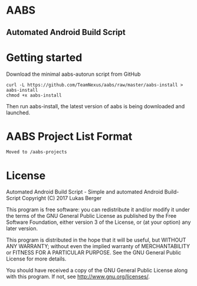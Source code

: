 AABS
==========
Automated Android Build Script
----------

Getting started
==========
Download the minimal aabs-autorun script from GitHub

	curl -L https://github.com/TeamNexus/aabs/raw/master/aabs-install > aabs-install
	chmod +x aabs-install

Then run aabs-install, the latest version of aabs is being downloaded
and launched.

AABS Project List Format
==========
	Moved to /aabs-projects

License
==========
Automated Android Build Script - Simple and automated Android Build-Script
Copyright (C) 2017  Lukas Berger

This program is free software: you can redistribute it and/or modify
it under the terms of the GNU General Public License as published by
the Free Software Foundation, either version 3 of the License, or
(at your option) any later version.

This program is distributed in the hope that it will be useful,
but WITHOUT ANY WARRANTY; without even the implied warranty of
MERCHANTABILITY or FITNESS FOR A PARTICULAR PURPOSE.  See the
GNU General Public License for more details.

You should have received a copy of the GNU General Public License
along with this program.  If not, see <http://www.gnu.org/licenses/>.
